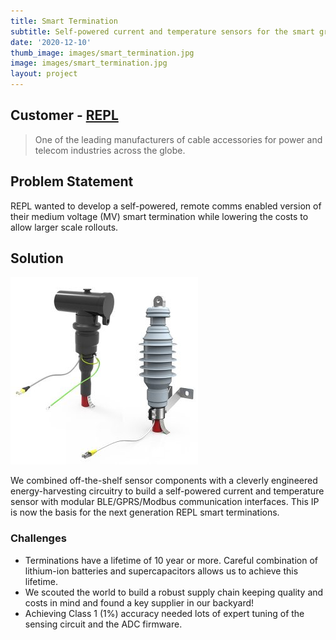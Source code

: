 ```yaml
---
title: Smart Termination
subtitle: Self-powered current and temperature sensors for the smart grid.
date: '2020-12-10'
thumb_image: images/smart_termination.jpg
image: images/smart_termination.jpg
layout: project
---
```


## Customer - [REPL](https://www.repl.com/)

> One of the leading manufacturers of cable accessories for power and telecom industries across the globe.

## Problem Statement
REPL wanted to develop a self-powered, remote comms enabled version of their medium voltage (MV) smart termination while lowering the costs to allow larger scale rollouts.

## Solution
![Smart Termination Sensor](/images/smart_termination.jpg)

We combined off-the-shelf sensor components with a cleverly engineered energy-harvesting circuitry to build a self-powered current and temperature sensor with modular BLE/GPRS/Modbus communication interfaces. This IP is now the basis for the next generation REPL smart terminations.

### Challenges
- Terminations have a lifetime of 10 year or more. Careful combination of lithium-ion batteries and supercapacitors allows us to achieve this lifetime. 
- We scouted the world to build a robust supply chain keeping quality and costs in mind and found a key supplier in our backyard!
- Achieving Class 1 (1%) accuracy needed lots of expert tuning of the sensing circuit and the ADC firmware.
